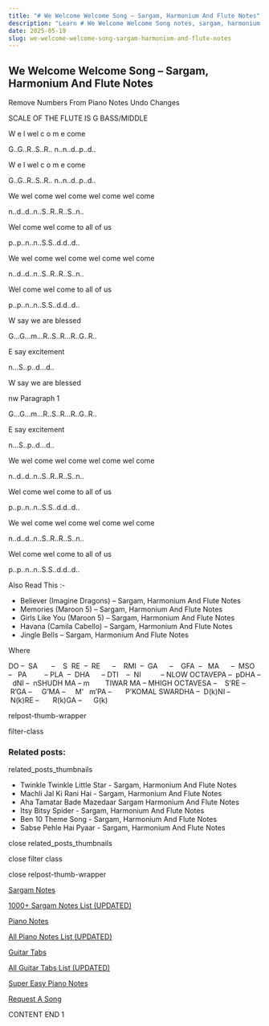 ```yaml
---
title: "# We Welcome Welcome Song – Sargam, Harmonium And Flute Notes"
description: "Learn # We Welcome Welcome Song notes, sargam, harmonium notations and flute notes. Easy step-by-step tutorial for beginners."
date: 2025-05-19
slug: we-welcome-welcome-song-sargam-harmonium-and-flute-notes
---
```


## We Welcome Welcome Song – Sargam, Harmonium And Flute Notes

Remove Numbers From Piano Notes
Undo Changes

SCALE OF THE FLUTE IS G BASS/MIDDLE

W e l wel c o m e come

G..G..R..S..R.. n..n..d..p..d..

W e l wel c o m e come

G..G..R..S..R.. n..n..d..p..d..

We wel come wel come wel come wel come

n..d..d..n..S..R..R..S..n..

Wel come wel come to all of us

p..p..n..n..S.S..d.d..d..

We wel come wel come wel come wel come

n..d..d..n..S..R..R..S..n..

Wel come wel come to all of us

p..p..n..n..S.S..d.d..d..

W say we are blessed

G…G…m…R..S..R…R..G..R..

E say excitement

n…S..p..d…d..

W say we are blessed

nw Paragraph 1

G…G…m…R..S..R…R..G..R..

E say excitement

n…S..p..d…d..

We wel come wel come wel come wel come

n..d..d..n..S..R..R..S..n..

Wel come wel come to all of us

p..p..n..n..S.S..d.d..d..

We wel come wel come wel come wel come

n..d..d..n..S..R..R..S..n..

Wel come wel come to all of us

p..p..n..n..S.S..d.d..d..

Also Read This :-

* Believer (Imagine Dragons) – Sargam, Harmonium And Flute Notes
* Memories (Maroon 5) – Sargam, Harmonium And Flute Notes
* Girls Like You (Maroon 5) – Sargam, Harmonium And Flute Notes
* Havana (Camila Cabello) – Sargam, Harmonium And Flute Notes
* Jingle Bells – Sargam, Harmonium And Flute Notes

Where

DO –  SA       –    S  RE  –  RE      –    RMI  –  GA      –    GFA  –   MA      –  MSO  –   PA         – PLA  –  DHA      – DTI    –  NI          – NLOW OCTAVEPA –  pDHA –  dNI –  nSHUDH MA – m        TIWAR MA – MHIGH OCTAVESA –    S’RE –     R’GA –     G’MA –     M’   m’PA –       P’KOMAL SWARDHA –  D(k)NI –       N(k)RE –       R(k)GA –      G(k)

relpost-thumb-wrapper

filter-class

### Related posts:

related_posts_thumbnails

* Twinkle Twinkle Little Star - Sargam, Harmonium And Flute Notes
* Machli Jal Ki Rani Hai - Sargam, Harmonium And Flute Notes
* Aha Tamatar Bade Mazedaar Sargam Harmonium And Flute Notes
* Itsy Bitsy Spider - Sargam, Harmonium And Flute Notes
* Ben 10 Theme Song - Sargam, Harmonium And Flute Notes
* Sabse Pehle Hai Pyaar - Sargam, Harmonium And Flute Notes

close related_posts_thumbnails

close filter class

close relpost-thumb-wrapper

[Sargam Notes](/sargam-notes.html)

[1000+ Sargam Notes List (UPDATED)](/all-songs-list-sargam-notes.html)

[Piano Notes](/piano-notes.html)

[All Piano Notes List (UPDATED)](/all-songs-list-piano-notes.html)

[Guitar Tabs](/guitar-tabs.html)

[All Guitar Tabs List (UPDATED)](/all-songs-list-guitar-tabs.html)

[Super Easy Piano Notes](https://studywall.in/)

[Request A Song](/request-a-song.html)

CONTENT END 1

